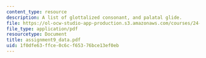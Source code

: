```yaml
---
content_type: resource
description: A list of glottalized consonant, and palatal glide.
file: https://ol-ocw-studio-app-production.s3.amazonaws.com/courses/24-962-advanced-phonology-spring-2005/1f0dfe63ffce0c6cf65376bce13ef0eb_assignment9_data.pdf
file_type: application/pdf
resourcetype: Document
title: assignment9_data.pdf
uid: 1f0dfe63-ffce-0c6c-f653-76bce13ef0eb
---
```

